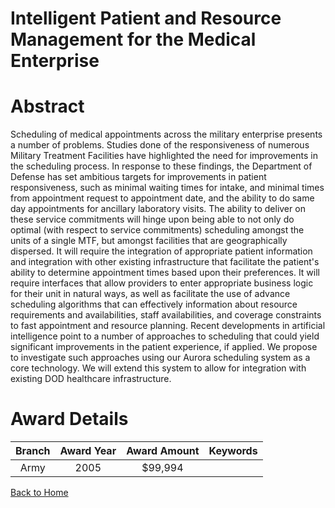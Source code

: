 
Intelligent Patient and Resource Management for the Medical Enterprise
======================================================================

# Abstract


Scheduling of medical appointments across the military enterprise presents a number of problems. Studies done of the responsiveness of numerous Military Treatment Facilities have highlighted the need for improvements in the scheduling process. In response to these findings, the Department of Defense has set ambitious targets for improvements in patient responsiveness, such as minimal waiting times for intake, and minimal times from appointment request to appointment date, and the ability to do same day appointments for ancillary laboratory visits.    The ability to deliver on these service commitments will hinge upon being able to not only do optimal (with respect to service commitments) scheduling amongst the units of a single MTF, but amongst facilities that are geographically dispersed. It will require the integration of appropriate patient information and integration with other existing infrastructure that facilitate the patient's ability to determine appointment times based upon their preferences. It will require interfaces that allow providers to enter appropriate business logic for their unit in natural ways, as well as facilitate the use of advance scheduling algorithms that can effectively information about resource requirements and availabilities, staff availabilities, and coverage constraints to fast appointment and resource planning.  Recent developments in artificial intelligence point to a number of approaches to scheduling that could yield significant improvements in the patient experience, if applied. We propose to investigate such approaches using our Aurora scheduling system as a core technology. We will extend this system to allow for integration with existing DOD healthcare infrastructure.  

# Award Details

|Branch|Award Year|Award Amount|Keywords|
| :---: | :---: | :---: | :---: |
|Army|2005|$99,994||
  
  


[Back to Home](https://github.com/chrischow/dod_sbir_awards/JH/#2276)